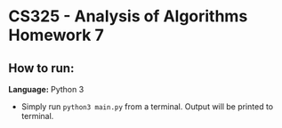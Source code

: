 # CS325 - Analysis of Algorithms Homework 7
## How to run:
**Language:** Python 3  
* Simply run ```python3 main.py``` from a terminal. Output will be printed to terminal.

